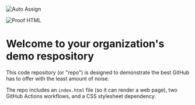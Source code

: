 ![Auto Assign](https://github.com/gradientgeeks/demo-repository/actions/workflows/auto-assign.yml/badge.svg)

![Proof HTML](https://github.com/gradientgeeks/demo-repository/actions/workflows/proof-html.yml/badge.svg)

# Welcome to your organization's demo respository
This code repository (or "repo") is designed to demonstrate the best GitHub has to offer with the least amount of noise.

The repo includes an `index.html` file (so it can render a web page), two GitHub Actions workflows, and a CSS stylesheet dependency.
